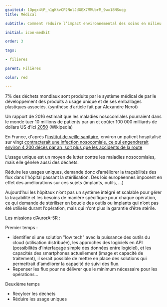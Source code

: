 ```yaml
---
gsuiteid: 1Opqx4tP_n1gKkvCP2NnlJdGEX7MMUbrM_9wx18NSuqg
title: Médical

subtitle: Comment réduire l’impact environnemental des soins en milieu médical ? 

initial: icon-medkit 

order: 3

tags:

- filieres

parent: Filières

color: red

---
```


7% des déchets mondiaux sont produits par le système médical de par le développement des produits à usage unique et de ses emballages plastiques associés. (synthèse d’article fait par Alexandre Nerot)

Un rapport de 2016 estimait que les maladies nosocomiales pourraient dans le monde tuer 10 millions de patients par an et coûter 100 000 milliards de dollars US d'ici [2050](https://www.google.com/url?q=https://fr.wikipedia.org/wiki/2050&sa=D&source=editors&ust=1617645514297000&usg=AOvVaw2sHyCWQ9tFcRzthnlS2QBE) (Wikipedia)

En France, d'après l'[institut de veille sanitaire](https://www.google.com/url?q=https://fr.wikipedia.org/wiki/Institut_de_veille_sanitaire&sa=D&source=editors&ust=1617645514297000&usg=AOvVaw2wGJxlLZlpEfeRRK_44VQv), environ un patient hospitalisé sur vingt [contracterait une infection nosocomiale, ce qui engendrerait environ 4 200 décès par an, soit plus que les accidents de la route](https://www.google.com/url?q=https://fr.wikipedia.org/wiki/Infection_nosocomiale%23cite_note-2&sa=D&source=editors&ust=1617645514297000&usg=AOvVaw0UJGUup-TaFFmjndoTdYSi)

L’usage unique est un moyen de lutter contre les maladies nosocomiales, mais elle génère aussi des déchets.

Réduire les usages uniques, demande donc d’améliorer la traçabilités des flux dans l'hôpital passant la stérilisation. Des lois européennes imposent en effet des améliorations sur ces sujets (implants, outils, …)

Aujourd’hui les hôpitaux n’ont pas un système intégré et scalable pour gérer la traçabilité et les besoins de manière spécifique pour chaque opération, ce qui demande de stériliser en boucle des outils ou implants qui n’ont pas été utilisés durant l’opération, mais qui n’ont plus la garantie d’être stérile.

Les missions d’AurorA-5R :

Premier temps :


* identifier si une solution "low tech" avec la puissance des outils du cloud (utilisation distribuée), les approches des logiciels en API (possibilités d'interfaçage simple des données entre logiciel), et les capacités des smartphones actuellement (image et capacité de traitement), il serait possible de mettre en place des solutions qui permettrait d'améliorer la capacité de suivi des flux.
* Repenser les flux pour ne délivrer que le minimum nécessaire pour les opérations…

Deuxième temps 


* Recylcer les déchets 
* Réduire les usage uniques

